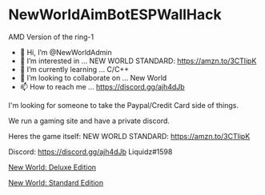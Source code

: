 # NewWorldAimBotESPWallHack
AMD Version of the ring-1

- 👋 Hi, I’m @NewWorldAdmin
- 👀 I’m interested in ... NEW WORLD STANDARD: https://amzn.to/3CTlipK
- 🌱 I’m currently learning ... C/C++
- 💞️ I’m looking to collaborate on ... New World
- 📫 How to reach me ... https://discord.gg/ajh4dJb

<!---
NewWorldAdmin/NewWorldAdmin is a ✨ special ✨ repository because its `README.md` (this file) appears on your GitHub profile.
You can click the Preview link to take a look at your changes.
--->
I'm looking for someone to take the Paypal/Credit Card side of things.

We run a gaming site and have a private discord.

Heres the game itself: NEW WORLD STANDARD: https://amzn.to/3CTlipK

Discord: https://discord.gg/ajh4dJb
Liquidz#1598

<a target="_blank" href="https://www.amazon.com/gp/product/B08NMM44T5/ref=as_li_tl?ie=UTF8&camp=1789&creative=9325&creativeASIN=B08NMM44T5&linkCode=as2&tag=livefeeds-20&linkId=837e2c174d4de3489c1ce0e0cb41a640">New World: Deluxe Edition</a>

<a target="_blank" href="https://www.amazon.com/gp/offer-listing/B08NMT8TLH/ref=as_li_tl?ie=UTF8&camp=1789&creative=9325&creativeASIN=B08NMT8TLH&linkCode=am2&tag=livefeeds-20&linkId=1abc925177e91f8d2fa876389622cc99">New World: Standard Edition</a>
